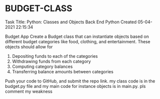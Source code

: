 # BUDGET-CLASS
Task Title: Python: Classes and Objects
Back End
Python
Created 05-04-2021 22:15:34

Budget App
Create a Budget class that can instantiate objects based on different budget categories like food, clothing, and entertainment. These objects should allow for
1.  Depositing funds to each of the categories
2.  Withdrawing funds from each category
3.  Computing category balances
4.  Transferring balance amounts between categories

Push your code to GitHub, and submit the repo link.
my class code is in the budget.py file 
and my main code for instance objects is in main.py.
pls comment my weakness
